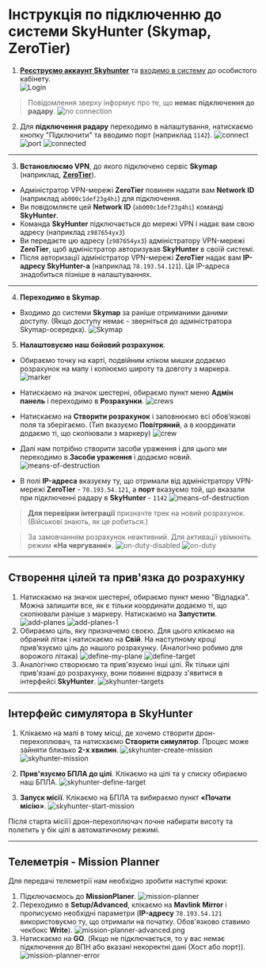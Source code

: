 # Інструкція по підключенню до системи SkyHunter (Skymap, ZeroTier)

1. [**Реєструємо аккаунт Skyhunter**](https://app.skyhuntertech.com/register) та [входимо в систему](https://app.skyhuntertech.com/login) до особистого кабінету.  
![Login](/assets/dashboard-login.png "Title")
  >Повідомлення зверху інформує про те, що **немає підключення до радару**.
![no connection](/assets/notification.png "notification")

2. Для  **підключення радару** переходимо в налаштування, натискаємо кнопку "Підключити" та вводимо порт (наприклад `1142`).
![connect](/assets/connect.png "connect")
![port](/assets/port.png "port")
![connected](/assets/connected.png "connected")

-----

3. **Встановлюємо VPN**, до якого підключено сервіс **Skymap** (наприклад, [**ZeroTier**](https://www.zerotier.com/)). 
- Адміністратор VPN-мережі **ZeroTier** повинен надати вам **Network ID** (наприклад `ab000c1def23g4hi`) для підключення. 
- Ви повідомляєте цей **Network ID** (`ab000c1def23g4hi`) команді **SkyHunter**. 
- Команда **SkyHunter** підключається до мережі VPN і надає вам свою адресу (наприклад `z987654yx3`)
- Ви передаєте  цю адресу (`z987654yx3`) адміністратору VPN-мережі **ZeroTier**, щоб адміністратор авторизував **SkyHunter** в своїй системі. 
- Після авторизації адміністратор VPN-мережі **ZeroTier** надає вам **IP-адресу SkyHunter-а** (наприклад `78.193.54.121`). Ця IP-адреса знадобиться пізніше в налаштуваннях.

-----

4. **Переходимо в Skymap**.
- Входимо до системи **Skymap** за раніше отриманими даними доступу. (Якщо доступу немає - зверніться до адміністратора Skymap-осередка).
![Skymap](/assets/skymap.png "Skymap")

5. **Налаштовуємо наш бойовий розрахунок**.
- Обираємо точку на картi, подвійним кліком мишки додаємо розрахунок на мапу і копіюємо широту та довготу з маркера.
![marker](/assets/marker.png "marker")

- Натискаємо на значок шестерні, обираємо пункт меню **Адмін панель** і переходимо в **Розрахунки**.
![crews](/assets/crews.png "crews")
  
- Натискаємо на **Створити розрахунок** і заповнюємо всі обовʼязкові поля та зберігаємо. (Тип вказуємо **Повітряний**, а в координати додаємо ті, що скопіювали з маркеру)
![crew](/assets/crew.png "crew")

- Далі нам потрібно створити засоби ураження і для цього ми переходимо в **Засоби ураження** і додаємо новий.
![means-of-destruction](/assets/means-of-destruction-01.png "means-of-destruction")

- В полі **IP-адреса** вказуєму ту, що отримали від адміністратору VPN-мережі **ZeroTier** - `78.193.54.121`, а **порт** вказуємо той, що вказали при підключенні радару в **SkyHunter** - `1142`
![means-of-destruction](/assets/means-of-destruction-02.png "means-of-destruction")

> **Для перевірки інтеграції** призначте трек на новий розрахунок. (Військові знають, як це робиться.)

> За замовчанням розрахунок неактивний. Для активації увімкніть режим **«На чергуванні»**.
![on-duty-disabled](/assets/on-duty-disabled.png "on-duty-disabled")
![on-duty](/assets/on-duty.png "on-duty")
---

## Створення цілей та прив'язка до розрахунку

1. Натискаємо на значок шестерні, обираємо пункт меню "Відладка". Можна залишити все, як є тільки координати додаємо ті, що скопіювали раніше з маркеру. Натискаємо на **Запустити**.
![add-planes](/assets/add-planes.png "add-planes")
![add-planes-1](/assets/add-planes-1.png "add-planes-1")
2. Обираємо ціль, яку призначемо своєю. Для цього клікаємо на обраний літак і натискаємо на **Свій**. На наступному кроці привʼязуємо ціль до нашого розрахунку. (Аналогічно робимо для ворожого літака)
![define-my-plane](/assets/define-my-plane.png "define-my-plane")
![define-target](/assets/define-target.png "define-target")
3. Аналогічно створюємо та прив'язуємо інші цілі. Як тільки цілі прив'язані до розрахунку, вони повинні відразу з'явитися в інтерфейсі **SkyHunter**.
![skyhunter-targets](/assets/skyhunter-targets.png "skyhunter-targets")

-----

## Інтерфейс симулятора в SkyHunter

1. Клікаємо на мапі в тому місці, де хочемо створити дрон-перехоплювач, та натискаємо **Створити симулятор**. Процес може зайняти близько **2-x хвилин**.
![skyhunter-create-mission](/assets/skyhunter-create-mission.png "skyhunter-create-mission")
![skyhunter-mission](/assets/skyhunter-mission.png "skyhunter-mission")

2. **Прив'язуємо БПЛА до цілі**. Клікаємо на цілі та у списку обираємо наш БПЛА.
![skyhunter-define-target](/assets/skyhunter-define-target.png "skyhunter-define-target")

3. **Запуск місії**. Клікаємо на БПЛА та вибираємо пункт **«Почати місію»**.
![skyhunter-start-mission](/assets/skyhunter-start-mission.png "skyhunter-start-mission")

Після старта місіїї дрон-перехоплючач почне набирати висоту та полетить у бік цілі в автоматичному режимі.

-----

## Телеметрія - Mission Planner

Для передачі телеметрії нам необхідно зробити наступні кроки:
1. Підключаємось до **MissionPlaner**.
   ![mission-planner](/assets/mission-planner.png "mission-planner")
3. Переходимо в **Setup/Advanced**, клікаємо на **Mavlink Mirror** і прописуємо необхідні параметри (**IP-адресу** `78.193.54.121` використовуємо ту, що отримали на початку. Обов'язково ставимо чекбокс **Write**).
   ![mission-planner-advanced.png](/assets/mission-planner-advanced.png "mission-planner-advanced.png")
5. Натискаємо на **GO**.
   (Якщо не підключається, то у вас немає підключення до ВПН або вказані некоректні дані (Хост або порт)).
   ![mission-planner-error](/assets/mission-planner-error.png "mission-planner-error")
